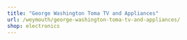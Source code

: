 ```yaml
---
title: "George Washington Toma TV and Appliances"
url: /weymouth/george-washington-toma-tv-and-appliances/
shop: electronics
---
```

